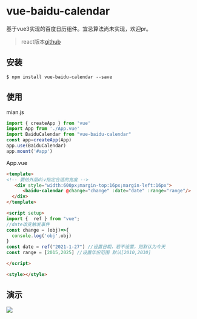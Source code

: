 # vue-baidu-calendar
基于vue3实现的百度日历组件。宜忌算法尚未实现，欢迎pr。

> react版本[github](https://github.com/qiuquanwu/baidu-calendar)
 ## 安装
```
$ npm install vue-baidu-calendar --save
```

## 使用
mian.js
```js
import { createApp } from 'vue'
import App from './App.vue'
import BaiduCalendar from "vue-baidu-calendar"
const app=createApp(App)
app.use(BaiduCalendar)
app.mount('#app')

```
App.vue
``` html
<template>
<!-- 要给外层div指定合适的宽度 -->
   <div style="width:600px;margin-top:16px;margin-left:16px">
      <baidu-calendar @change="change" :date="date" :range="range"/>
  </div>
</template>

<script setup>
import {  ref } from "vue";
//date改变触发事件
const change = (obj)=>{
  console.log('obj',obj)
}
const date = ref("2021-1-27") //设置日期，若不设置，则默认为今天
const range = [2015,2025] //设置年份范围 默认[2010,2030]

</script>

<style></style>

```
## 演示

![](./img/demo.png)
